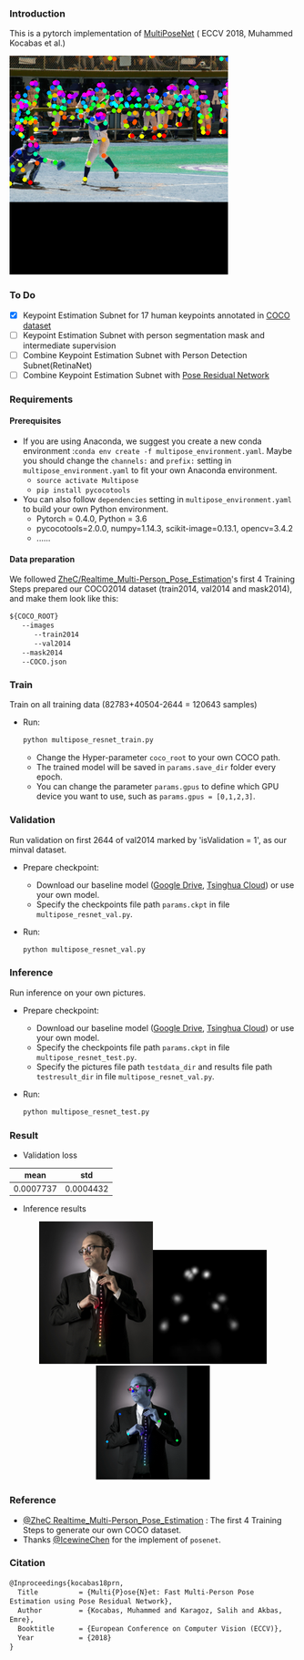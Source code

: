 ### Introduction

This is a pytorch implementation of [MultiPoseNet](https://arxiv.org/abs/1807.04067) ( ECCV 2018, Muhammed Kocabas et al.)

<img src="./extra/output/pic1_3keypoints.png"  title="keypoints"/>

### To Do

- [x] Keypoint Estimation Subnet for 17 human keypoints annotated in [COCO dataset](http://cocodataset.org/)
- [ ] Keypoint Estimation Subnet with person segmentation mask and intermediate supervision
- [ ] Combine Keypoint Estimation Subnet with Person Detection Subnet(RetinaNet)
- [ ] Combine Keypoint Estimation Subnet with [Pose Residual Network](https://github.com/salihkaragoz/pose-residual-network-pytorch/tree/master)

### Requirements

#### Prerequisites
- If you are using Anaconda, we suggest you create a new conda environment :`conda env create -f multipose_environment.yaml`. Maybe you should change the `channels:` and `prefix:` setting in `multipose_environment.yaml` to fit your own Anaconda environment.
  - `source activate Multipose`
  - `pip install pycocotools`
- You can also follow `dependencies` setting in `multipose_environment.yaml` to build your own Python environment.
  - Pytorch = 0.4.0, Python = 3.6
  - pycocotools=2.0.0, numpy=1.14.3, scikit-image=0.13.1, opencv=3.4.2
  - ......

#### Data preparation

We followed [ZheC/Realtime_Multi-Person_Pose_Estimation](https://github.com/ZheC/Realtime_Multi-Person_Pose_Estimation)'s first 4 Training Steps prepared our COCO2014 dataset (train2014, val2014 and mask2014), and make them look like this:

```
${COCO_ROOT}
   --images
      --train2014
      --val2014
   --mask2014
   --COCO.json
```

### Train

Train on all training data (82783+40504-2644 = 120643 samples)

- Run:
  ```python
  python multipose_resnet_train.py
  ```

  - Change the Hyper-parameter `coco_root` to your own COCO path.
  - The trained model will be saved in  `params.save_dir`  folder every epoch.
  - You can change the parameter `params.gpus` to define which GPU device you want to use, such as `params.gpus = [0,1,2,3]`. 

### Validation

Run validation on first 2644 of val2014 marked by 'isValidation = 1', as our minval dataset.

- Prepare checkpoint:
  - Download our baseline model ([Google Drive](https://drive.google.com/file/d/1na9N9HtK9z5TXnRtlIjwku1yHdcdIGS3/view?usp=sharing), [Tsinghua Cloud](https://cloud.tsinghua.edu.cn/f/b391609440d44a90a381/)) or use your own model.
  - Specify the checkpoints file path `params.ckpt` in file `multipose_resnet_val.py`. 

- Run:
  ```python
  python multipose_resnet_val.py
  ```
  
### Inference

Run inference on your own pictures.

- Prepare checkpoint:
  - Download our baseline model ([Google Drive](https://drive.google.com/file/d/1na9N9HtK9z5TXnRtlIjwku1yHdcdIGS3/view?usp=sharing), [Tsinghua Cloud](https://cloud.tsinghua.edu.cn/f/b391609440d44a90a381/)) or use your own model.
  - Specify the checkpoints file path `params.ckpt` in file `multipose_resnet_test.py`. 
  - Specify the pictures file path `testdata_dir`  and results file path `testresult_dir` in file `multipose_resnet_val.py`. 

- Run:
  ```python
  python multipose_resnet_test.py
  ```

### Result

- Validation loss

| mean |  std  |
| :------:   | :----:   |
| 0.0007737 |0.0004432|

- Inference results

<center class="half">
<img src="./extra/test_images/pic2.jpg" width="200px" title="pic2"/><img src="./extra/output/pic2_1heatmap.png" width="200px" title="heatmap"/><img src="./extra/output/pic2_3keypoints.png" width="200px" title="keypoints"/>
</center>

### Reference

- [@ZheC Realtime_Multi-Person_Pose_Estimation](https://github.com/ZheC/Realtime_Multi-Person_Pose_Estimation) : The first 4 Training Steps to generate our own COCO dataset.
- Thanks [@IcewineChen](https://github.com/IcewineChen/pytorch-MultiPoseNet) for the implement of `posenet`.

### Citation
```
@Inproceedings{kocabas18prn,
  Title          = {Multi{P}ose{N}et: Fast Multi-Person Pose Estimation using Pose Residual Network},
  Author         = {Kocabas, Muhammed and Karagoz, Salih and Akbas, Emre},
  Booktitle      = {European Conference on Computer Vision (ECCV)},
  Year           = {2018}
}
```